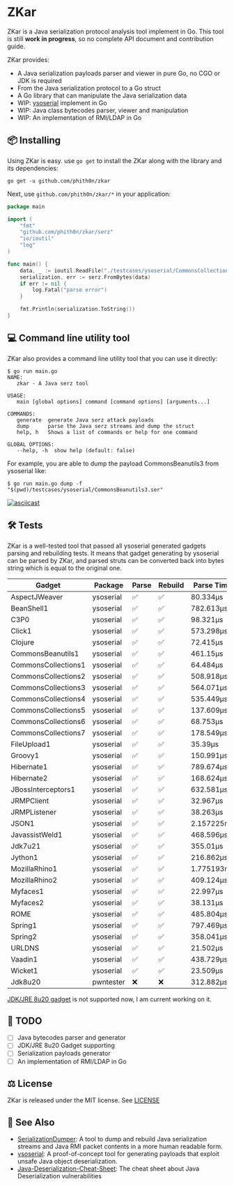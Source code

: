 # ZKar

ZKar is a Java serialization protocol analysis tool implement in Go. This tool is still **work in progress**, so no
complete API document and contribution guide.

ZKar provides:

- A Java serialization payloads parser and viewer in pure Go, no CGO or JDK is required
- From the Java serialization protocol to a Go struct
- A Go library that can manipulate the Java serialization data
- WIP: [ysoserial](https://github.com/frohoff/ysoserial) implement in Go
- WIP: Java class bytecodes parser, viewer and manipulation
- WIP: An implementation of RMI/LDAP in Go

## 📦 Installing

Using ZKar is easy. use `go get` to install the ZKar along with the library and its dependencies:

```shell
go get -u github.com/phith0n/zkar
```

Next, use `github.com/phith0n/zkar/*` in your application:

```go
package main

import (
	"fmt"
	"github.com/phith0n/zkar/serz"
	"io/ioutil"
	"log"
)

func main() {
	data, _ := ioutil.ReadFile("./testcases/ysoserial/CommonsCollections6.ser")
	serialization, err := serz.FromBytes(data)
	if err != nil {
		log.Fatal("parse error")
	}

	fmt.Println(serialization.ToString())
}
```

## 💻 Command line utility tool

ZKar also provides a command line utility tool that you can use it directly:

```shell
$ go run main.go
NAME:
   zkar - A Java serz tool

USAGE:
   main [global options] command [command options] [arguments...]

COMMANDS:
   generate  generate Java serz attack payloads
   dump      parse the Java serz streams and dump the struct
   help, h   Shows a list of commands or help for one command

GLOBAL OPTIONS:
   --help, -h  show help (default: false)
```

For example, you are able to dump the payload CommonsBeanutils3 from ysoserial like:

```shell
$ go run main.go dump -f "$(pwd)/testcases/ysoserial/CommonsBeanutils3.ser"
```

[![asciicast](https://asciinema.org/a/Zlrg1yAghjgauGlogwmbF5vP5.svg)](https://asciinema.org/a/Zlrg1yAghjgauGlogwmbF5vP5)

## 🛠 Tests

ZKar is a well-tested tool that passed all ysoserial generated gadgets parsing and rebuilding tests. It means that
gadget generating by ysoserial can be parsed by ZKar, and parsed struts can be converted back into bytes string which is
equal to the original one.

| Gadget              | Package   | Parse | Rebuild | Parse Time |
|---------------------|-----------|-------|---------|------------|
| AspectJWeaver       | ysoserial | ✅     | ✅       | 80.334µs   |
| BeanShell1          | ysoserial | ✅     | ✅       | 782.613µs  |
| C3P0                | ysoserial | ✅     | ✅       | 98.321µs   |
| Click1              | ysoserial | ✅     | ✅       | 573.298µs  |
| Clojure             | ysoserial | ✅     | ✅       | 72.415µs   |
| CommonsBeanutils1   | ysoserial | ✅     | ✅       | 461.15µs   |
| CommonsCollections1 | ysoserial | ✅     | ✅       | 64.484µs   |
| CommonsCollections2 | ysoserial | ✅     | ✅       | 508.918µs  |
| CommonsCollections3 | ysoserial | ✅     | ✅       | 564.071µs  |
| CommonsCollections4 | ysoserial | ✅     | ✅       | 535.449µs  |
| CommonsCollections5 | ysoserial | ✅     | ✅       | 137.609µs  |
| CommonsCollections6 | ysoserial | ✅     | ✅       | 68.753µs   |
| CommonsCollections7 | ysoserial | ✅     | ✅       | 178.549µs  |
| FileUpload1         | ysoserial | ✅     | ✅       | 35.39µs    |
| Groovy1             | ysoserial | ✅     | ✅       | 150.991µs  |
| Hibernate1          | ysoserial | ✅     | ✅       | 789.674µs  |
| Hibernate2          | ysoserial | ✅     | ✅       | 168.624µs  |
| JBossInterceptors1  | ysoserial | ✅     | ✅       | 632.581µs  |
| JRMPClient          | ysoserial | ✅     | ✅       | 32.967µs   |
| JRMPListener        | ysoserial | ✅     | ✅       | 38.263µs   |
| JSON1               | ysoserial | ✅     | ✅       | 2.157225ms |
| JavassistWeld1      | ysoserial | ✅     | ✅       | 468.596µs  |
| Jdk7u21             | ysoserial | ✅     | ✅       | 355.01µs   |
| Jython1             | ysoserial | ✅     | ✅       | 216.862µs  |
| MozillaRhino1       | ysoserial | ✅     | ✅       | 1.775193ms |
| MozillaRhino2       | ysoserial | ✅     | ✅       | 409.124µs  |
| Myfaces1            | ysoserial | ✅     | ✅       | 22.997µs   |
| Myfaces2            | ysoserial | ✅     | ✅       | 38.131µs   |
| ROME                | ysoserial | ✅     | ✅       | 485.804µs  |
| Spring1             | ysoserial | ✅     | ✅       | 797.469µs  |
| Spring2             | ysoserial | ✅     | ✅       | 358.041µs  |
| URLDNS              | ysoserial | ✅     | ✅       | 21.502µs   |
| Vaadin1             | ysoserial | ✅     | ✅       | 438.729µs  |
| Wicket1             | ysoserial | ✅     | ✅       | 23.509µs   |
| Jdk8u20             | pwntester | ❌     | ❌       | 312.882µs  |

[JDK/JRE 8u20 gadget](https://github.com/pwntester/JRE8u20_RCE_Gadget) is not supported now, I am current working on it.

## 📝 TODO

- [ ] Java bytecodes parser and generator
- [ ] JDK/JRE 8u20 Gadget supporting
- [ ] Serialization payloads generator
- [ ] An implementation of RMI/LDAP in Go

## ⚖️ License

ZKar is released under the MIT license. See [LICENSE](LICENSE)

## 👀 See Also

- [SerializationDumper](https://github.com/NickstaDB/SerializationDumper): A tool to dump and rebuild Java serialization
  streams and Java RMI packet contents in a more human readable form.
- [ysoserial](https://github.com/frohoff/ysoserial): A proof-of-concept tool for generating payloads that exploit unsafe
  Java object deserialization.
- [Java-Deserialization-Cheat-Sheet](https://github.com/GrrrDog/Java-Deserialization-Cheat-Sheet): The cheat sheet about
  Java Deserialization vulnerabilities

